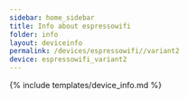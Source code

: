 ```yaml
---
sidebar: home_sidebar
title: Info about espressowifi
folder: info
layout: deviceinfo
permalink: /devices/espressowifi//variant2
device: espressowifi_variant2
---
```

{% include templates/device_info.md %}

